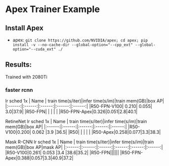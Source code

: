 # Apex Trainer Example


## Install Apex

- apex: `git clone https://github.com/NVIDIA/apex; cd apex; pip install -v --no-cache-dir --global-option="--cpp_ext" --global-option="--cuda_ext" ./`

## Results:

Trained with 2080Ti

### faster rcnn
lr sched 1x 
| Name | train time(s/iter)|infer time(s/im)|train mem(GB)|box AP|
|:------:|:------:|:------:|:------:|:------:|
|R50-FPN-V100| 0.210|	0.055|	3.0|37.9|
|R50-FPN| | | | |
|R50-FPN-Apex|0.326|0.051|2.8|40.1|

RetineNet
lr sched 1x 
| Name | train time(s/iter)|infer time(s/im)|train mem(GB)|box AP|
|:------:|:------:|:------:|:------:|:------:|
|R50-V100|0.200|	0.062	|3.9	|36.5|
|R50| | | | |
|R50-Apex|0.258|0.077|3.3|38.3|

Mask R-CNN
lr sched 1x 
| Name | train time(s/iter)|infer time(s/im)|train mem(GB)|box AP|mask AP|
|:------:|:------:|:------:|:------:|:------:|:------:|
|R50-V100|0.261|	0.053	|3.4	|38.6|35.2|
|R50-FPN||||||
|R50-FPN-Apex|0.388|0.057|3.3|40.9|37.2|
